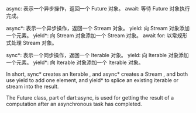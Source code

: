 async: 表示一个异步操作，返回一个 Future 对象。
await: 等待 Future 对象执行完成。

async*: 表示一个异步操作，返回一个 Stream 对象。
yield: 向 Stream 对象添加一个元素。
yield*: 向 Stream 对象添加一个 Stream 对象。
await for: 以常规形式处理 Stream 对象。

sync*: 表示一个同步操作，返回一个 Iterable 对象。
yield: 向 Iterable 对象添加一个元素。
yield*: 向 Iterable 对象添加一个 Iterable 对象。


In short, sync* creates an Iterable , and async* creates a Stream , 
and both use yield to add one element, and yield* to splice an existing iterable or stream into the result. 

The Future class, part of dart:async, is used for getting the result of a computation after an asynchronous task has completed.
